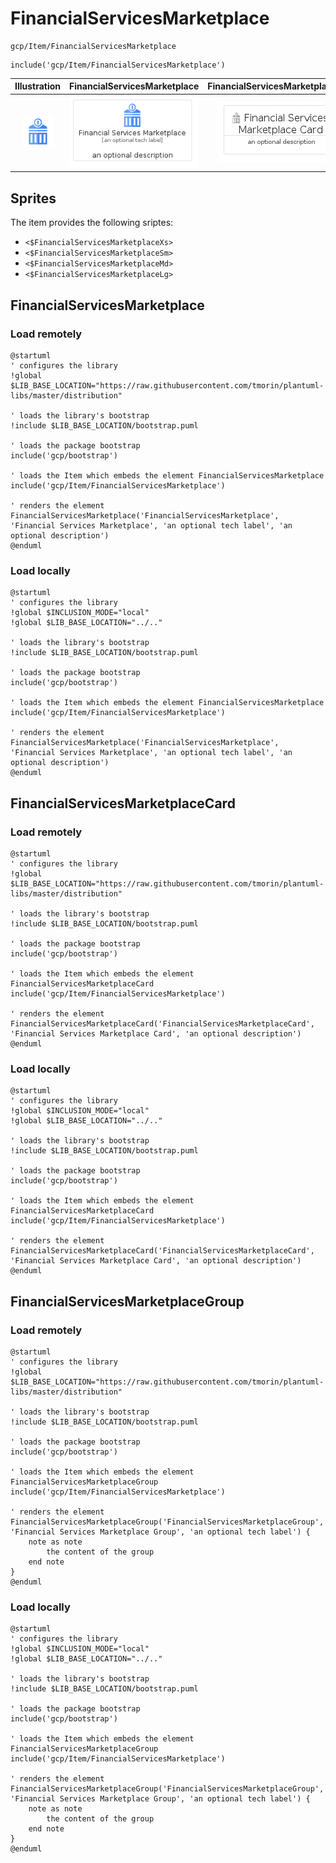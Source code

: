 # FinancialServicesMarketplace


```text
gcp/Item/FinancialServicesMarketplace
```

```text
include('gcp/Item/FinancialServicesMarketplace')
```



| Illustration | FinancialServicesMarketplace | FinancialServicesMarketplaceCard | FinancialServicesMarketplaceGroup |
| :---: | :---: | :---: | :---: |
| ![illustration for Illustration](../../gcp/Item/FinancialServicesMarketplace.png) | ![illustration for FinancialServicesMarketplace](../../gcp/Item/FinancialServicesMarketplace.Local.png) | ![illustration for FinancialServicesMarketplaceCard](../../gcp/Item/FinancialServicesMarketplaceCard.Local.png) | ![illustration for FinancialServicesMarketplaceGroup](../../gcp/Item/FinancialServicesMarketplaceGroup.Local.png) |



## Sprites
The item provides the following sriptes:

- `<$FinancialServicesMarketplaceXs>`
- `<$FinancialServicesMarketplaceSm>`
- `<$FinancialServicesMarketplaceMd>`
- `<$FinancialServicesMarketplaceLg>`





## FinancialServicesMarketplace

### Load remotely
```plantuml
@startuml
' configures the library
!global $LIB_BASE_LOCATION="https://raw.githubusercontent.com/tmorin/plantuml-libs/master/distribution"

' loads the library's bootstrap
!include $LIB_BASE_LOCATION/bootstrap.puml

' loads the package bootstrap
include('gcp/bootstrap')

' loads the Item which embeds the element FinancialServicesMarketplace
include('gcp/Item/FinancialServicesMarketplace')

' renders the element
FinancialServicesMarketplace('FinancialServicesMarketplace', 'Financial Services Marketplace', 'an optional tech label', 'an optional description')
@enduml
```

### Load locally
```plantuml
@startuml
' configures the library
!global $INCLUSION_MODE="local"
!global $LIB_BASE_LOCATION="../.."

' loads the library's bootstrap
!include $LIB_BASE_LOCATION/bootstrap.puml

' loads the package bootstrap
include('gcp/bootstrap')

' loads the Item which embeds the element FinancialServicesMarketplace
include('gcp/Item/FinancialServicesMarketplace')

' renders the element
FinancialServicesMarketplace('FinancialServicesMarketplace', 'Financial Services Marketplace', 'an optional tech label', 'an optional description')
@enduml
```

## FinancialServicesMarketplaceCard

### Load remotely
```plantuml
@startuml
' configures the library
!global $LIB_BASE_LOCATION="https://raw.githubusercontent.com/tmorin/plantuml-libs/master/distribution"

' loads the library's bootstrap
!include $LIB_BASE_LOCATION/bootstrap.puml

' loads the package bootstrap
include('gcp/bootstrap')

' loads the Item which embeds the element FinancialServicesMarketplaceCard
include('gcp/Item/FinancialServicesMarketplace')

' renders the element
FinancialServicesMarketplaceCard('FinancialServicesMarketplaceCard', 'Financial Services Marketplace Card', 'an optional description')
@enduml
```

### Load locally
```plantuml
@startuml
' configures the library
!global $INCLUSION_MODE="local"
!global $LIB_BASE_LOCATION="../.."

' loads the library's bootstrap
!include $LIB_BASE_LOCATION/bootstrap.puml

' loads the package bootstrap
include('gcp/bootstrap')

' loads the Item which embeds the element FinancialServicesMarketplaceCard
include('gcp/Item/FinancialServicesMarketplace')

' renders the element
FinancialServicesMarketplaceCard('FinancialServicesMarketplaceCard', 'Financial Services Marketplace Card', 'an optional description')
@enduml
```

## FinancialServicesMarketplaceGroup

### Load remotely
```plantuml
@startuml
' configures the library
!global $LIB_BASE_LOCATION="https://raw.githubusercontent.com/tmorin/plantuml-libs/master/distribution"

' loads the library's bootstrap
!include $LIB_BASE_LOCATION/bootstrap.puml

' loads the package bootstrap
include('gcp/bootstrap')

' loads the Item which embeds the element FinancialServicesMarketplaceGroup
include('gcp/Item/FinancialServicesMarketplace')

' renders the element
FinancialServicesMarketplaceGroup('FinancialServicesMarketplaceGroup', 'Financial Services Marketplace Group', 'an optional tech label') {
    note as note
        the content of the group
    end note
}
@enduml
```

### Load locally
```plantuml
@startuml
' configures the library
!global $INCLUSION_MODE="local"
!global $LIB_BASE_LOCATION="../.."

' loads the library's bootstrap
!include $LIB_BASE_LOCATION/bootstrap.puml

' loads the package bootstrap
include('gcp/bootstrap')

' loads the Item which embeds the element FinancialServicesMarketplaceGroup
include('gcp/Item/FinancialServicesMarketplace')

' renders the element
FinancialServicesMarketplaceGroup('FinancialServicesMarketplaceGroup', 'Financial Services Marketplace Group', 'an optional tech label') {
    note as note
        the content of the group
    end note
}
@enduml
```

